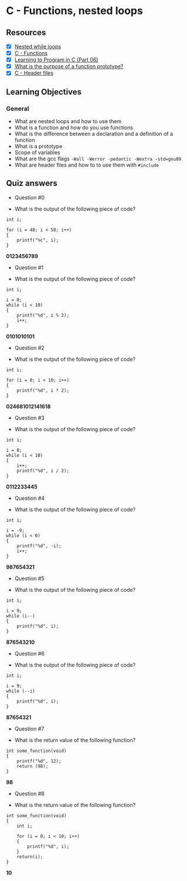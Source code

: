 # C - Functions, nested loops
## Resources
- [x] [Nested while loops](https://www.youtube.com/watch?v=Z3iGeQ1gIss&ab_channel=ZackAnnaTutorials)
- [x] [C - Functions](https://www.youtube.com/watch?v=qMlnFwYdqIw&ab_channel=JonathanEngelsma)
- [x] [Learning to Program in C (Part 06)](https://www.youtube.com/watch?v=qMlnFwYdqIw&ab_channel=JonathanEngelsma)
- [x] [What is the purpose of a function prototype?](https://www.geeksforgeeks.org/what-is-the-purpose-of-a-function-prototype/)
- [x] [C - Header files](https://www.tutorialspoint.com/cprogramming/c_header_files.htm)
## Learning Objectives
### General
* What are nested loops and how to use them
* What is a function and how do you use functions
* What is the difference between a declaration and a definition of a function
* What is a prototype
* Scope of variables
* What are the gcc flags ``-Wall -Werror -pedantic -Wextra -std=gnu89``
* What are header files and how to to use them with ``#include``
## Quiz answers
* Question #0
- What is the output of the following piece of code?
```
int i;

for (i = 48; i < 58; i++)
{
    printf("%c", i);
}
```
**0123456789**
* Question #1
- What is the output of the following piece of code?
```
int i;

i = 0;
while (i < 10)
{
    printf("%d", i % 2);
    i++;
}
```
**0101010101**
* Question #2
- What is the output of the following piece of code?
```
int i;

for (i = 0; i < 10; i++)
{
    printf("%d", i * 2);
}
```
**024681012141618**
* Question #3
- What is the output of the following piece of code?
```
int i;

i = 0;
while (i < 10)
{
    i++;
    printf("%d", i / 2);
}
```
**0112233445**
* Question #4
- What is the output of the following piece of code?
```
int i;

i = -9;
while (i < 0)
{
    printf("%d", -i);
    i++;
}
```
**987654321**
* Question #5
- What is the output of the following piece of code?
```
int i;

i = 9;
while (i--)
{
    printf("%d", i);
}
```
**876543210**
* Question #6
- What is the output of the following piece of code?
```
int i;

i = 9;
while (--i)
{
    printf("%d", i);
}
```
**87654321**
* Question #7
- What is the return value of the following function?
```
int some_function(void)
{
    printf("%d", 12);
    return (98);
}
```
**98**
* Question #8
- What is the return value of the following function?
```
int some_function(void)
{
    int i;

    for (i = 0; i < 10; i++)
    {
        printf("%d", i);
    }
    return(i);
}
```
**10**
